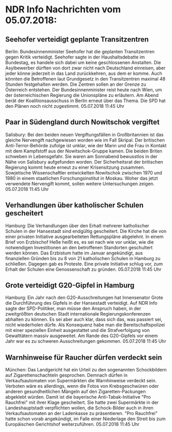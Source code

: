 # NDR Info Nachrichten vom 05.07.2018:


## Seehofer verteidigt geplante Transitzentren
Berlin: Bundesinnenminister Seehofer hat die geplanten Transitzentren gegen Kritik verteidigt. Seehofer sagte in der Haushaltsdebatte im Bundestag, es handele sich dabei um keine geschlossenen Anstalten. Die Asylbewerber dürften von dort zwar nicht nach Deutschland einreisen, aber jeder könne jederzeit in das Land zurückkehren, aus dem er komme. Auch könnten die Betroffenen laut Grundgesetz in den Transitzentren maximal 48 Stunden festgehalten werden. Die Zentren sollen an der Grenze zu Österreich entstehen. Der Bundesinnenminister reist heute nach Wien, um der österreichischen Regierung die Unionspläne zu erläutern. Am Abend berät der Koalitionsausschuss in Berlin erneut über das Thema. Die SPD hat den Plänen noch nicht zugestimmt. 05.07.2018 11:45 Uhr 

## Paar in Südengland durch Nowitschok vergiftet
Salisbury: 	Bei den beiden neuen Vergiftungsfällen in Großbritannien ist das gleiche Nervengift nachgewiesen worden wie im Fall Skripal. Der britischen Anti-Terror-Behörde zufolge ist unklar, wie der Mann und die Frau in Kontakt mit dem Kampfstoff aus der Nowitschok-Gruppe kamen. Die beiden Briten schweben in Lebensgefahr. Sie waren am Sonnabend bewusstlos in der Nähe von Salisbury aufgefunden worden. Der Sicherheitsrat der britischen Regierung kommt heute erneut zu einer Krisensitzung zusammen. Sowjetische Wissenschaftler entwickelten Nowitschok zwischen 1970 und 1980 in einem staatlichen Forschungsinstitut in Moskau. Woher das jetzt verwendete Nervengift kommt, sollen weitere Untersuchungen zeigen. 05.07.2018 11:45 Uhr 

## Verhandlungen über katholischer Schulen gescheitert
Hamburg: Die Verhandlungen über den Erhalt mehrerer katholischer Schulen in der Hansestadt sind endgültig gescheitert. Die Kirche hat die von einer privaten Initiative ausgearbeiteten Rettungspläne abgelehnt. In einem Brief von Erzbischof Heße heißt es, es sei nach wie vor unklar, wie die notwendigen Investitionen an den betroffenen Standorten geschultert werden können. Das Erzbistum hatte im Januar angekündigt, aus finanziellen Gründen bis zu 8 von 21 katholischen Schulen in Hamburg zu schließen. Dagegen gab  es Proteste. Eine private Initiative schlug vor, zum Erhalt der Schulen eine Genossenschaft zu gründen. 05.07.2018 11:45 Uhr 

## Grote verteidigt G20-Gipfel in Hamburg
Hamburg: Ein Jahr nach den G20-Ausschreitungen hat Innensenator Grote die Durchführung des Gipfels in der Hansestadt verteidigt. Auf NDR Info sagte der SPD-Politiker, man müsse den Anspruch haben, in der zweitgrößten deutschen Stadt internationale Regierungskonferenzen abhalten zu können. Es sei aber auch klar, dass sich das, was passiert sei, nicht wiederholen dürfe. Als Konsequenz habe man die Bereitschaftspolizei mit einer speziellen Einheit ausgestattet und die Strafverfolgung von Gewalttätern massiv ausgeweitet. Am Rande des G20-Gipfels vor einem Jahr war es zu schweren Ausschreitungen gekommen. 05.07.2018 11:45 Uhr 

## Warnhinweise für Raucher dürfen verdeckt sein
München: Das Landgericht hat ein Urteil zu den sogenannten Schockbildern auf Zigarettenschachteln gesprochen. Demnach dürfen in Verkaufsautomaten von Supermärkten die Warnhinweise verdeckt sein. Verboten wäre es allerdings, wenn die Fotos von Krebsgeschwüren oder anderen gesundheitlichen Mängeln auf den Zigaretten-Packungen abgeklebt würden. Damit ist die bayerische Anti-Tabak-Initiative "Pro Rauchfrei" mit ihrer Klage gescheitert. Sie hatte zwei Supermärkte in der Landeshauptstadt verpflichten wollen, die Schock-Bilder auch in ihren Verkaufsautomaten an der Ladenkasse zu präsentieren. "Pro Rauchfrei" hatte schon vorab angekündigt, im Falle einer Niederlage den Streit bis zum Europäischen Gerichtshof weiterzuführen. 05.07.2018 11:45 Uhr 
